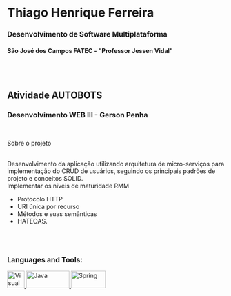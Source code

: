 # Thiago Henrique Ferreira

### Desenvolvimento de Software Multiplataforma

#### São José dos Campos FATEC - "Professor Jessen Vidal"

<br>
<br>

## Atividade AUTOBOTS

### Desenvolvimento WEB III - Gerson Penha

<br>

Sobre o projeto

<br>
Desenvolvimento da aplicação utilizando arquitetura de micro-serviços para implementação do CRUD de usuários, seguindo os principais padrões de projeto e conceitos SOLID.

<br>
Implementar os níveis de maturidade RMM

- Protocolo HTTP
- URI única por recurso
- Métodos e suas semânticas
- HATEOAS.

<br>
<br>

<h3 align="left">Languages and Tools:</h3>
<p align="left">  
<a href="https://code.visualstudio.com/docs" target="_blank"> 
    <img src="https://www.vectorlogo.zone/logos/visualstudio_code/visualstudio_code-icon.svg" alt="Visual Studio Code" width="40" height="40"/> 
  </a>  
  <a href="https://www.java.com/pt-BR/about/whatis_java.jsp" target="_blank"> 
    <img src="https://www.vectorlogo.zone/logos/java/java-horizontal.svg" alt="Java" width="100" height="40"/> 
  </a>  
  <a href="https://spring.io/why-spring" target="_blank"> 
    <img src="https://www.vectorlogo.zone/logos/springio/springio-ar21.svg" alt="Spring" width="80" height="40"/> 
  </a>  
  
</p>
